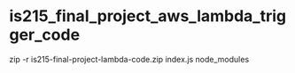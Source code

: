 # is215_final_project_aws_lambda_trigger_code

zip -r is215-final-project-lambda-code.zip index.js node_modules
